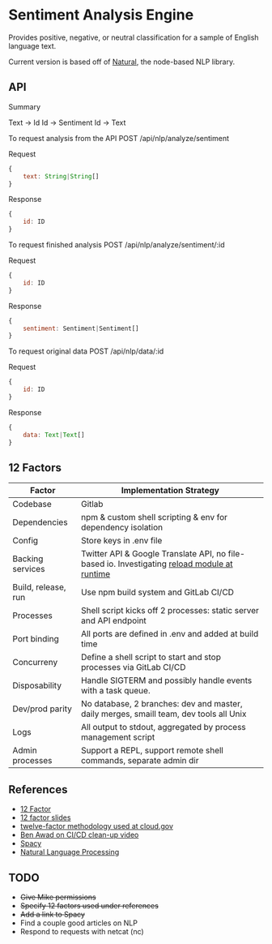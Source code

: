 # Sentiment Analysis Engine

Provides positive, negative, or neutral classification for a sample of  English language text.

Current version is based off of [Natural](https://github.com/NaturalNode/natural), the node-based NLP library.

## API
Summary

Text -> Id
Id -> Sentiment
Id -> Text


To request analysis from the API
POST 
/api/nlp/analyze/sentiment


Request
```js
{
    text: String|String[] 
}

```

Response
```js
{
    id: ID
}

```


To request finished analysis
POST 
/api/nlp/analyze/sentiment/:id

Request
```js
{
    id: ID
}
```

Response
```js
{
    sentiment: Sentiment|Sentiment[]        
}
```


To request original data
POST
/api/nlp/data/:id

Request
```js
{
    id: ID
}
```

Response
```js
{
    data: Text|Text[]        
}
```


## 12 Factors

|Factor| Implementation Strategy|
|---|---|
|Codebase|Gitlab|
|Dependencies|npm & custom shell scripting & env for dependency isolation|
|Config|Store keys in .env file|
|Backing services|Twitter API & Google Translate API, no file-based io. Investigating [reload module at runtime](https://stackoverflow.com/questions/26633901/reload-module-at-runtime)|
|Build, release, run|Use npm build system and GitLab CI/CD|
|Processes|Shell script kicks off 2 processes: static server and API endpoint|
|Port binding| All ports are defined in .env and added at build time|
|Concurreny | Define a shell script to start and stop processes via GitLab CI/CD|
|Disposability|Handle SIGTERM and possibly handle events with a task queue.|
|Dev/prod parity|No database, 2 branches: dev and master, daily merges, smaill team, dev tools all Unix|
|Logs|All output to stdout, aggregated by process management script|
|Admin processes|Support a REPL, support remote shell commands, separate admin dir|
## References
- [12 Factor](https://12factor.net/)
- [12 factor slides](https://peterlyons.com/twelve-factor-nodejs/#/16)
- [twelve-factor methodology used at cloud.gov](https://github.com/adborden/twelve-factor-nodejs)
- [Ben Awad on CI/CD clean-up video](https://www.youtube.com/watch?v=CYlUcIH3dPg)
- [Spacy](https://spacy.io/)
- [Natural Language Processing](https://en.wikipedia.org/wiki/Natural_language_processing)




## TODO
- ~~Give Mike permissions~~
- ~~Specify 12 factors used under references~~
- ~~Add a link to Spacy~~
- Find a couple good articles on NLP
- Respond to requests with netcat (nc)
